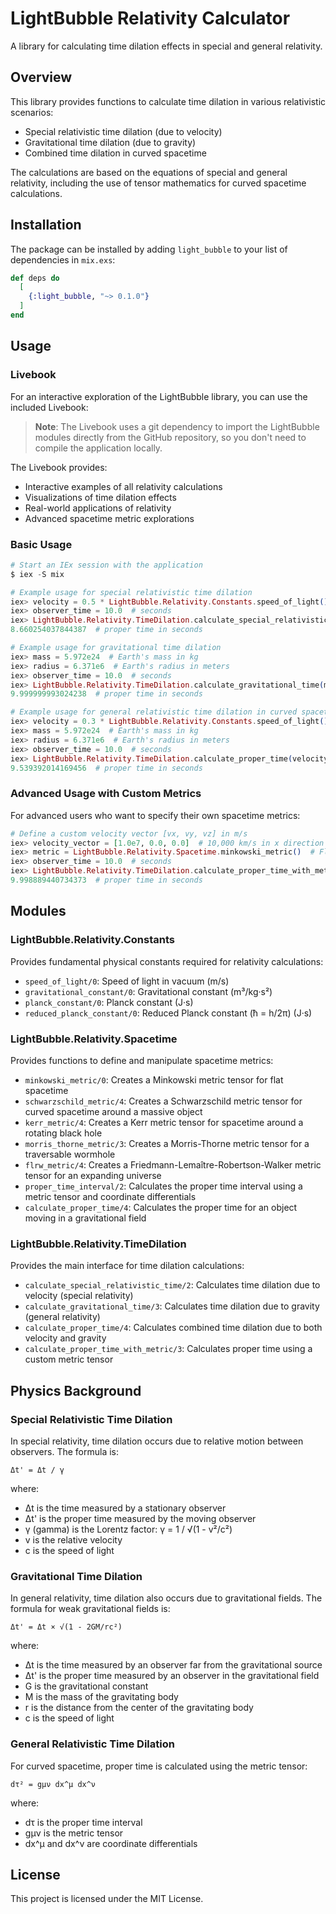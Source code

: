 # LightBubble Relativity Calculator

A library for calculating time dilation effects in special and general relativity.

## Overview

This library provides functions to calculate time dilation in various relativistic scenarios:

- Special relativistic time dilation (due to velocity)
- Gravitational time dilation (due to gravity)
- Combined time dilation in curved spacetime

The calculations are based on the equations of special and general relativity, including the use of tensor mathematics for curved spacetime calculations.

## Installation

The package can be installed by adding `light_bubble` to your list of dependencies in `mix.exs`:

```elixir
def deps do
  [
    {:light_bubble, "~> 0.1.0"}
  ]
end
```

## Usage

### Livebook

For an interactive exploration of the LightBubble library, you can use the included Livebook:

> **Note**: The Livebook uses a git dependency to import the LightBubble modules directly from the GitHub repository, so you don't need to compile the application locally.

The Livebook provides:

- Interactive examples of all relativity calculations
- Visualizations of time dilation effects
- Real-world applications of relativity
- Advanced spacetime metric explorations

### Basic Usage

```elixir
# Start an IEx session with the application
$ iex -S mix

# Example usage for special relativistic time dilation
iex> velocity = 0.5 * LightBubble.Relativity.Constants.speed_of_light()
iex> observer_time = 10.0  # seconds
iex> LightBubble.Relativity.TimeDilation.calculate_special_relativistic_time(velocity, observer_time)
8.660254037844387  # proper time in seconds

# Example usage for gravitational time dilation
iex> mass = 5.972e24  # Earth's mass in kg
iex> radius = 6.371e6  # Earth's radius in meters
iex> observer_time = 10.0  # seconds
iex> LightBubble.Relativity.TimeDilation.calculate_gravitational_time(mass, radius, observer_time)
9.999999993024238  # proper time in seconds

# Example usage for general relativistic time dilation in curved spacetime
iex> velocity = 0.3 * LightBubble.Relativity.Constants.speed_of_light()
iex> mass = 5.972e24  # Earth's mass in kg
iex> radius = 6.371e6  # Earth's radius in meters
iex> observer_time = 10.0  # seconds
iex> LightBubble.Relativity.TimeDilation.calculate_proper_time(velocity, mass, radius, observer_time)
9.539392014169456  # proper time in seconds
```

### Advanced Usage with Custom Metrics

For advanced users who want to specify their own spacetime metrics:

```elixir
# Define a custom velocity vector [vx, vy, vz] in m/s
iex> velocity_vector = [1.0e7, 0.0, 0.0]  # 10,000 km/s in x direction
iex> metric = LightBubble.Relativity.Spacetime.minkowski_metric()  # Flat spacetime
iex> observer_time = 10.0  # seconds
iex> LightBubble.Relativity.TimeDilation.calculate_proper_time_with_metric(velocity_vector, metric, observer_time)
9.998889440734373  # proper time in seconds
```

## Modules

### LightBubble.Relativity.Constants

Provides fundamental physical constants required for relativity calculations:

- `speed_of_light/0`: Speed of light in vacuum (m/s)
- `gravitational_constant/0`: Gravitational constant (m³/kg·s²)
- `planck_constant/0`: Planck constant (J·s)
- `reduced_planck_constant/0`: Reduced Planck constant (ħ = h/2π) (J·s)

### LightBubble.Relativity.Spacetime

Provides functions to define and manipulate spacetime metrics:

- `minkowski_metric/0`: Creates a Minkowski metric tensor for flat spacetime
- `schwarzschild_metric/4`: Creates a Schwarzschild metric tensor for curved spacetime around a massive object
- `kerr_metric/4`: Creates a Kerr metric tensor for spacetime around a rotating black hole
- `morris_thorne_metric/3`: Creates a Morris-Thorne metric tensor for a traversable wormhole
- `flrw_metric/4`: Creates a Friedmann-Lemaître-Robertson-Walker metric tensor for an expanding universe
- `proper_time_interval/2`: Calculates the proper time interval using a metric tensor and coordinate differentials
- `calculate_proper_time/4`: Calculates the proper time for an object moving in a gravitational field

### LightBubble.Relativity.TimeDilation

Provides the main interface for time dilation calculations:

- `calculate_special_relativistic_time/2`: Calculates time dilation due to velocity (special relativity)
- `calculate_gravitational_time/3`: Calculates time dilation due to gravity (general relativity)
- `calculate_proper_time/4`: Calculates combined time dilation due to both velocity and gravity
- `calculate_proper_time_with_metric/3`: Calculates proper time using a custom metric tensor

## Physics Background

### Special Relativistic Time Dilation

In special relativity, time dilation occurs due to relative motion between observers. The formula is:

```
Δt' = Δt / γ
```

where:

- Δt is the time measured by a stationary observer
- Δt' is the proper time measured by the moving observer
- γ (gamma) is the Lorentz factor: γ = 1 / √(1 - v²/c²)
- v is the relative velocity
- c is the speed of light

### Gravitational Time Dilation

In general relativity, time dilation also occurs due to gravitational fields. The formula for weak gravitational fields is:

```
Δt' = Δt × √(1 - 2GM/rc²)
```

where:

- Δt is the time measured by an observer far from the gravitational source
- Δt' is the proper time measured by an observer in the gravitational field
- G is the gravitational constant
- M is the mass of the gravitating body
- r is the distance from the center of the gravitating body
- c is the speed of light

### General Relativistic Time Dilation

For curved spacetime, proper time is calculated using the metric tensor:

```
dτ² = gμν dx^μ dx^ν
```

where:

- dτ is the proper time interval
- gμν is the metric tensor
- dx^μ and dx^ν are coordinate differentials

## License

This project is licensed under the MIT License.
